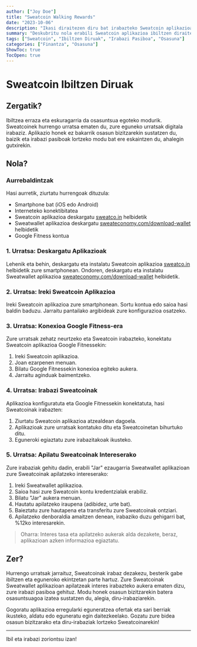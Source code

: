 ```yaml
---
author: ["Joy Doe"]
title: "Sweatcoin Walking Rewards"
date: "2023-10-06"
description: "Ikasi diraitezen diru bat irabazteko Sweatcoin aplikazioarekin ibiltzen eta zure irabaziak intereserako jasotzeko apilatzen."
summary: "Deskubritu nola erabili Sweatcoin aplikazioa ibiltzen diraitezen digitala irabazteko eta zure irabaziak apilatuz gehitu."
tags: ["Sweatcoin", "Ibiltzen Diruak", "Irabazi Pasiboa", "Osasuna"]
categories: ["Finantza", "Osasuna"]
ShowToc: true
TocOpen: true
---
```


# Sweatcoin Ibiltzen Diruak

## Zergatik?

Ibiltzea erraza eta eskuragarria da osasuntsua egoteko modurik. Sweatcoinek hurrengo urratsa ematen du, zure eguneko urratsak digitala irabaziz. Aplikazio honek ez bakarrik osasun bizitzarekin sustatzen du, baizik eta irabazi pasiboak lortzeko modu bat ere eskaintzen du, ahalegin gutxirekin.

## Nola?

### Aurrebaldintzak

Hasi aurretik, ziurtatu hurrengoak dituzula:

- Smartphone bat (iOS edo Android)
- Interneteko konektibitatea
- Sweatcoin aplikazioa deskargatu [sweatco.in](https://sweatco.in/) helbidetik
- Sweatwallet aplikazioa deskargatu [sweateconomy.com/download-wallet](https://sweateconomy.com/download-wallet) helbidetik
- Google Fitness kontua

### 1. Urratsa: Deskargatu Aplikazioak

Lehenik eta behin, deskargatu eta instalatu Sweatcoin aplikazioa [sweatco.in](https://sweatco.in/) helbidetik zure smartphonean. Ondoren, deskargatu eta instalatu Sweatwallet aplikazioa [sweateconomy.com/download-wallet](https://sweateconomy.com/download-wallet) helbidetik.

### 2. Urratsa: Ireki Sweatcoin Aplikazioa

Ireki Sweatcoin aplikazioa zure smartphonean. Sortu kontua edo saioa hasi baldin baduzu. Jarraitu pantailako argibideak zure konfigurazioa osatzeko.

### 3. Urratsa: Konexioa Google Fitness-era

Zure urratsak zehatz neurtzeko eta Sweatcoin irabazteko, konektatu Sweatcoin aplikazioa Google Fitnessekin:

1. Ireki Sweatcoin aplikazioa.
2. Joan ezarpenen menuan.
3. Bilatu Google Fitnessekin konexioa egiteko aukera.
4. Jarraitu aginduak baimentzeko.

### 4. Urratsa: Irabazi Sweatcoinak

Aplikazioa konfiguratuta eta Google Fitnessekin konektatuta, hasi Sweatcoinak irabazten:

1. Ziurtatu Sweatcoin aplikazioa atzealdean dagoela.
2. Aplikazioak zure urratsak kontatuko ditu eta Sweatcoinetan bihurtuko ditu.
3. Eguneroki egiaztatu zure irabazitakoak ikusteko.

### 5. Urratsa: Apilatu Sweatcoinak Intereserako

Zure irabaziak gehitu dadin, erabili "Jar" ezaugarria Sweatwallet aplikazioan zure Sweatcoinak apilatzeko intereserako:

1. Ireki Sweatwallet aplikazioa.
2. Saioa hasi zure Sweatcoin kontu kredentzialak erabiliz.
3. Bilatu "Jar" aukera menuan.
4. Hautatu apilatzeko iraupena (adibidez, urte bat).
5. Baieztatu zure hautapena eta transferitu zure Sweatcoinak ontziari.
6. Apilatzeko denboraldia amaitzen denean, irabaziko duzu gehigarri bat, %12ko interesarekin.

> Oharra: Interes tasa eta apilatzeko aukerak alda dezakete, beraz, aplikazioan azken informazioa egiaztatu.

## Zer?

Hurrengo urratsak jarraituz, Sweatcoinak irabaz dezakezu, besterik gabe ibiltzen eta eguneroko ekintzetan parte hartuz. Zure Sweatcoinak Sweatwallet aplikazioan apilatzeak interes irabazteko aukera ematen dizu, zure irabazi pasiboa gehituz. Modu honek osasun bizitzarekin batera osasuntsuagoa izatea sustatzen du, alegia, diru-irabaziarekin.

Gogoratu aplikazioa erregularki eguneratzea ofertak eta sari berriak ikusteko, aldatu edo eguneratu egin daitezkeelako. Gozatu zure bidea osasun bizitzarako eta diru-irabaziak lortzeko Sweatcoinarekin!

---

Ibil eta irabazi zoriontsu izan!